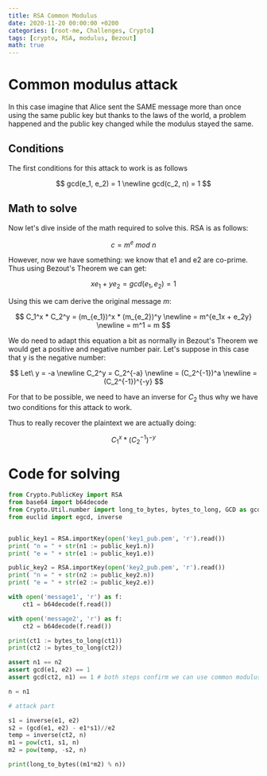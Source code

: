 ```yaml
---
title: RSA Common Modulus
date: 2020-11-20 00:00:00 +0200
categories: [root-me, Challenges, Crypto]
tags: [crypto, RSA, modulus, Bezout]
math: true
---
```


# Common modulus attack

In this case imagine that Alice sent the SAME message more than once using the same public key but thanks to the laws of the world, a problem happened and the public key changed while the modulus stayed the same.

## Conditions

The first conditions for this attack to work is as follows

$$
gcd(e_1, e_2) = 1
\newline
gcd(c_2, n) = 1
$$

## Math to solve

Now let's dive inside of the math required to solve this. RSA is as follows:

$$c = m^e\ mod\ n$$

However, now we have something: we know that e1 and e2 are co-prime. Thus using Bezout's Theorem we can get:

$$xe_1 + ye_2 = gcd(e_1, e_2) = 1$$

Using this we cam derive the original message $m$:

$$
C_1^x * C_2^y = (m_{e_1})^x * (m_{e_2})^y
\newline
 = m^{e_1x + e_2y}
\newline
 = m^1 = m
$$

We do need to adapt this equation a bit as normally in Bezout's Theorem we would get a positive and negative number pair. Let's suppose in this case that y is the negative number:

$$
Let\ y = -a
\newline
C_2^y = C_2^{-a}
\newline
 = (C_2^{-1})^a
\newline
 = (C_2^{-1})^{-y}
$$

For that to be possible, we need to have an inverse for $C_2$ thus why we have two conditions for this attack to work.

Thus to really recover the plaintext we are actually doing:

$$C_1^x * (C_2^{-1})^{-y}$$

# Code for solving

```python
from Crypto.PublicKey import RSA
from base64 import b64decode
from Crypto.Util.number import long_to_bytes, bytes_to_long, GCD as gcd, inverse
from euclid import egcd, inverse


public_key1 = RSA.importKey(open('key1_pub.pem', 'r').read())
print( "n = " + str(n1 := public_key1.n))
print( "e = " + str(e1 := public_key1.e))

public_key2 = RSA.importKey(open('key2_pub.pem', 'r').read())
print( "n = " + str(n2 := public_key2.n))
print( "e = " + str(e2 := public_key2.e))

with open('message1', 'r') as f:
    ct1 = b64decode(f.read())

with open('message2', 'r') as f:
    ct2 = b64decode(f.read())

print(ct1 := bytes_to_long(ct1))
print(ct2 := bytes_to_long(ct2))

assert n1 == n2
assert gcd(e1, e2) == 1
assert gcd(ct2, n1) == 1 # both steps confirm we can use common modulus attack

n = n1

# attack part

s1 = inverse(e1, e2)
s2 = (gcd(e1, e2) - e1*s1)//e2
temp = inverse(ct2, n)
m1 = pow(ct1, s1, n)
m2 = pow(temp, -s2, n)

print(long_to_bytes((m1*m2) % n))
```
